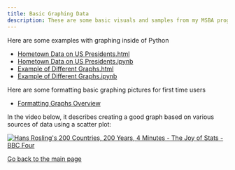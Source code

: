 ```yaml
---
title: Basic Graphing Data
description: These are some basic visuals and samples from my MSBA program at the College of William and Mary
---
```

Here are some examples with graphing inside of Python
- [Hometown Data on US Presidents.html](HometownDataonUSPresidents.html)
- [Hometown Data on US Presidents.ipynb](HometownDataonUSPresidents.ipynb)
- [Example of Different Graphs.html](ExampleofDifferentGraphs.html)
- [Example of Different Graphs.ipynb](ExampleofDifferentGraphs.ipynb)

Here are some formatting basic graphing pictures for first time users
- [Formatting Graphs Overview](https://github.com/EnGinear87/Sample_Graphing_Data)

In the video below, it describes creating a good graph based on various sources of data using a scatter plot:

[![Hans Rosling's 200 Countries, 200 Years, 4 Minutes - The Joy of Stats - BBC Four](https://img.youtube.com/vi/jbkSRLYSojo/0.jpg)](https://youtu.be/jbkSRLYSojo?)


[Go back to the main page](https://enginear87.github.io)
